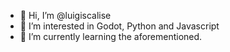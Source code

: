 - 👋 Hi, I’m @luigiscalise
- 👀 I’m interested in Godot, Python and Javascript
- 🌱 I’m currently learning the aforementioned.
